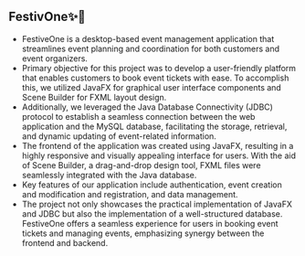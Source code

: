 <h2>FestivOne✨🌟</h2>
<ul>
<li>FestiveOne is a desktop-based event management application that streamlines event planning and coordination for both customers and event organizers. </li>
<li>Primary objective for this project was to develop a user-friendly platform that enables customers to book event tickets with ease. To accomplish this, we utilized JavaFX for graphical user interface components and Scene Builder for FXML layout design. </li>
<li>Additionally, we leveraged the Java Database Connectivity (JDBC) protocol to establish a seamless connection between the web application and the MySQL database, facilitating the storage, retrieval, and dynamic updating of event-related information.</li>
<li>The frontend of the application was created using JavaFX, resulting in a highly responsive and visually appealing interface for users. With the aid of Scene Builder, a drag-and-drop design tool, FXML files were seamlessly integrated with the Java database.</li>
<li>Key features of our application include authentication, event creation and modification and registration, and data management.</li>
<li>The project not only showcases the practical implementation of JavaFX and JDBC but also the implementation of a well-structured database. FestiveOne offers a seamless experience for users in booking event tickets and managing events, emphasizing synergy between the frontend and backend.</li>
</ul>

